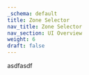 ```yaml
---
_schema: default
title: Zone Selector
nav_title: Zone Selector
nav_section: UI Overview
weight: 6
draft: false
---
```

asdfasdf